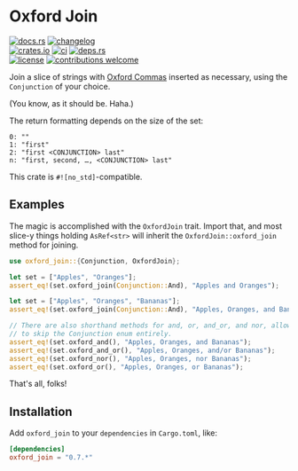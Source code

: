 # Oxford Join

[![docs.rs](https://img.shields.io/docsrs/oxford_join.svg?style=flat-square&label=docs.rs)](https://docs.rs/oxford_join/)
[![changelog](https://img.shields.io/crates/v/oxford_join.svg?style=flat-square&label=changelog&color=9b59b6)](https://github.com/Blobfolio/oxford_join/blob/master/CHANGELOG.md)<br>
[![crates.io](https://img.shields.io/crates/v/oxford_join.svg?style=flat-square&label=crates.io)](https://crates.io/crates/oxford_join)
[![ci](https://img.shields.io/github/actions/workflow/status/Blobfolio/oxford_join/ci.yaml?style=flat-square&label=ci)](https://github.com/Blobfolio/oxford_join/actions)
[![deps.rs](https://deps.rs/crate/oxford_join/latest/status.svg?style=flat-square&label=deps.rs)](https://deps.rs/crate/oxford_join/)<br>
[![license](https://img.shields.io/badge/license-wtfpl-ff1493?style=flat-square)](https://en.wikipedia.org/wiki/WTFPL)
[![contributions welcome](https://img.shields.io/badge/PRs-welcome-brightgreen.svg?style=flat-square&label=contributions)](https://github.com/Blobfolio/oxford_join/issues)

Join a slice of strings with [Oxford Commas](https://en.wikipedia.org/wiki/Serial_comma) inserted as necessary, using the `Conjunction` of your choice.

(You know, as it should be. Haha.)

The return formatting depends on the size of the set:

```
0: ""
1: "first"
2: "first <CONJUNCTION> last"
n: "first, second, …, <CONJUNCTION> last"
```

This crate is `#![no_std]`-compatible.

## Examples

The magic is accomplished with the `OxfordJoin` trait. Import that, and most
slice-y things holding `AsRef<str>` will inherit the `OxfordJoin::oxford_join`
method for joining.

```rust
use oxford_join::{Conjunction, OxfordJoin};

let set = ["Apples", "Oranges"];
assert_eq!(set.oxford_join(Conjunction::And), "Apples and Oranges");

let set = ["Apples", "Oranges", "Bananas"];
assert_eq!(set.oxford_join(Conjunction::And), "Apples, Oranges, and Bananas");

// There are also shorthand methods for and, or, and_or, and nor, allowing you
// to skip the Conjunction enum entirely.
assert_eq!(set.oxford_and(), "Apples, Oranges, and Bananas");
assert_eq!(set.oxford_and_or(), "Apples, Oranges, and/or Bananas");
assert_eq!(set.oxford_nor(), "Apples, Oranges, nor Bananas");
assert_eq!(set.oxford_or(), "Apples, Oranges, or Bananas");
```

That's all, folks!



## Installation

Add `oxford_join` to your `dependencies` in `Cargo.toml`, like:

```toml
[dependencies]
oxford_join = "0.7.*"
```
